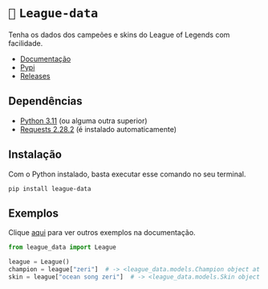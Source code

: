 # `📂` `League-data`

Tenha os dados dos campeões e skins do League of Legends com facilidade.

- [Documentação](https://league-data.readthedocs.io/en/latest/)
- [Pypi](https://pypi.org/project/league-data/)
- [Releases](https://github.com/controlado/league-data/releases/)

## Dependências

- [Python 3.11](https://www.python.org/downloads/release/python-3112/) (ou alguma outra superior)
- [Requests 2.28.2](https://requests.readthedocs.io/en/latest/) (é instalado automaticamente)

## Instalação

Com o Python instalado, basta executar esse comando no seu terminal.

```
pip install league-data
```

## Exemplos

Clique [aqui](https://league-data.readthedocs.io/en/latest/#exemplos) para ver outros exemplos na documentação.

```python
from league_data import League

league = League()
champion = league["zeri"]  # -> <league_data.models.Champion object at ...>
skin = league["ocean song zeri"]  # -> <league_data.models.Skin object at ...>
```
